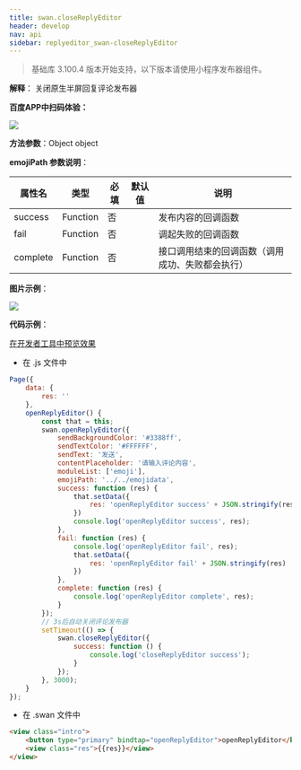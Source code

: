 ```yaml
---
title: swan.closeReplyEditor
header: develop
nav: api
sidebar: replyeditor_swan-closeReplyEditor
---
```

 

 

> 基础库 3.100.4 版本开始支持，以下版本请使用小程序发布器组件。

**解释**： 关闭原生半屏回复评论发布器

**百度APP中扫码体验：**

<img src="https://b.bdstatic.com/miniapp/assets/images/doc_demo/pages_openReplyEditor.png"  class="demo-qrcode-image" />


**方法参数**：Object object

**emojiPath 参数说明**：

|属性名 |类型  |必填 | 默认值 |说明|
|---- | ---- | ---- | ----|----|
|success  |  Function  | 否 | |发布内容的回调函数|
|fail  |  Function  | 否 | |调起失败的回调函数|
|complete  |  Function  | 否 | |接口调用结束的回调函数（调用成功、失败都会执行）|

**图片示例**：

<div class="m-doc-custom-examples">
    <div class="m-doc-custom-examples-correct">
        <img src="https://b.bdstatic.com/miniapp/images/closeReplyEditor.gif">
    </div>
    <div class="m-doc-custom-examples-correct">
        <img src=" ">
    </div>
    <div class="m-doc-custom-examples-correct">
        <img src=" ">
    </div>     
</div>

**代码示例**：

<a href="swanide://fragment/0b076d14a84fe9292fa361e76a8016c51573803793833" title="在开发者工具中预览效果" target="_self">在开发者工具中预览效果</a>

* 在 .js 文件中
```js
Page({
    data: {
        res: ''
    },
    openReplyEditor() {
        const that = this;
        swan.openReplyEditor({
            sendBackgroundColor: '#3388ff',
            sendTextColor: '#FFFFFF',
            sendText: '发送',
            contentPlaceholder: '请输入评论内容',
            moduleList: ['emoji'],
            emojiPath: '../../emojidata',
            success: function (res) {
                that.setData({
                    res: 'openReplyEditor success' + JSON.stringify(res)
                })
                console.log('openReplyEditor success', res);
            },
            fail: function (res) {
                console.log('openReplyEditor fail', res);
                that.setData({
                    res: 'openReplyEditor fail' + JSON.stringify(res)
                })
            },
            complete: function (res) {
                console.log('openReplyEditor complete', res);
            }
        });
        // 3s后自动关闭评论发布器
        setTimeout(() => {
            swan.closeReplyEditor({
                success: function () {
                    console.log('closeReplyEditor success');
                }
            });
        }, 3000);
    }
});
```

* 在 .swan 文件中
```html
<view class="intro">
    <button type="primary" bindtap="openReplyEditor">openReplyEditor</button>
    <view class="res">{{res}}</view>
</view>
```

